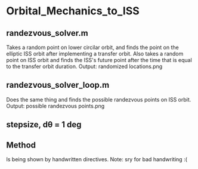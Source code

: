 # Orbital_Mechanics_to_ISS
## randezvous_solver.m 
Takes a random point on lower circilar orbit, and finds the point on the elliptic ISS orbit after implementing a transfer orbit. Also takes a random point on ISS orbit and finds the ISS's future point after the time that is equal to the transfer orbit duration. Output: randomized locations.png
## randezvous_solver_loop.m
Does the same thing and finds the possible randezvous points on ISS orbit. Output: possible randezvous points.png
## stepsize, dθ = 1 deg
## Method
Is being shown by handwritten directives. 
Note: sry for bad handwriting :(
